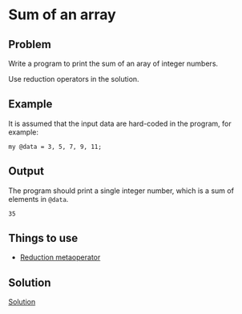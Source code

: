 # Sum of an array

## Problem

Write a program to print the sum of an aray of integer numbers.

Use reduction operators in the solution.

## Example

It is assumed that the input data are hard-coded in the program, for example:

    my @data = 3, 5, 7, 9, 11;

## Output

The program should print a single integer number, which is a sum of elements in `@data`.

    35

## Things to use

* [Reduction metaoperator](/metaoperators/reduction-metaoperators)

## Solution

[Solution](solution)

